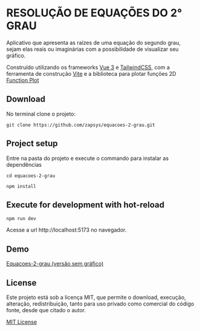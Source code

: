 # RESOLUÇÃO DE EQUAÇÕES DO 2° GRAU
Aplicativo que apresenta as raízes de uma equação do segundo grau, sejam elas reais ou imaginárias com a possibilidade de visualizar seu gráfico.

Construído utilizando os frameworks [Vue 3](https://vuejs.org/guide/introduction.html) e [TailwindCSS](https://tailwindcss.com), com a ferramenta de construção [Vite](https://vitejs.dev/) e a biblioteca para plotar funções 2D [Function Plot](https://mauriciopoppe.github.io/function-plot/)

## Download
No terminal clone o projeto:
```
git clone https://github.com/zapsys/equacoes-2-grau.git
```

## Project setup
Entre na pasta do projeto e execute o commando para instalar as dependências
```
cd equacoes-2-grau
```
```
npm install
```

## Execute for development with hot-reload
```
npm run dev
```
Acesse a url http://localhost:5173 no navegador.

## Demo
[Equacoes-2-grau (versão sem gráfico)](https://equacoes-2-grau.onrender.com/)

## License
Este projeto está sob a licença MIT, que permite o download, execução, alteração, redistribuição, tanto para uso privado como comercial do código fonte, desde que citado o autor. 

[MIT License](LICENSE.md)
